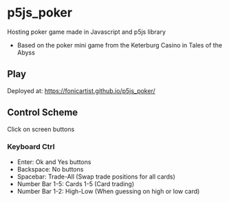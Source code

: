 # p5js_poker
Hosting poker game made in Javascript and p5js library
- Based on the poker mini game from the Keterburg Casino in Tales of the Abyss

## Play
Deployed at: https://fonicartist.github.io/p5js_poker/

## Control Scheme
Click on screen buttons
### Keyboard Ctrl
- Enter: Ok and Yes buttons
- Backspace: No buttons
- Spacebar: Trade-All (Swap trade positions for all cards)
- Number Bar 1-5: Cards 1-5 (Card trading)
- Number Bar 1-2: High-Low (When guessing on high or low card) 
